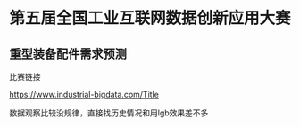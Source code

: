 # **第五届全国工业互联网数据创新应用大赛**

## 重型装备配件需求预测

比赛链接

https://www.industrial-bigdata.com/Title

数据观察比较没规律，直接找历史情况和用lgb效果差不多